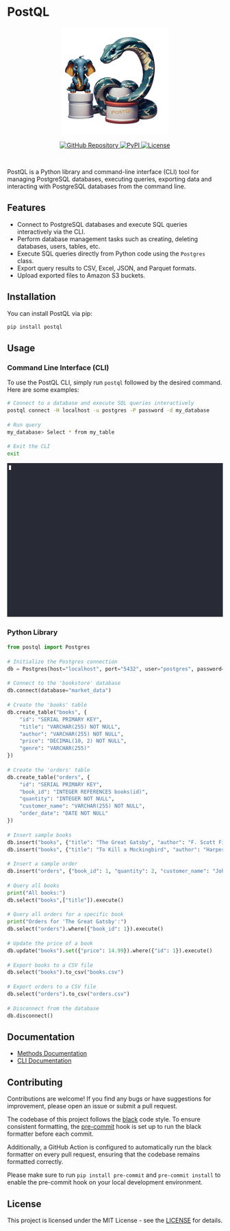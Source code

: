 # PostQL

<p align="center">
    <img src="assets/postql.png">
</p>

<p align="center">
    <a href="https://github.com/abeltavares/postql">
        <img src="https://img.shields.io/badge/GitHub-Repository-blue?logo=github" alt="GitHub Repository">
    </a>
    <a href="https://pypi.org/project/PostQL/">
        <img src="https://img.shields.io/pypi/v/PostQL" alt="PyPI">
    </a>
    <a href="https://opensource.org/licenses/MIT">
        <img src="https://img.shields.io/badge/License-MIT-blue.svg" alt="License">
    </a>
</p>

<br>

PostQL is a Python library and command-line interface (CLI) tool for managing PostgreSQL databases, executing queries, exporting data and interacting with PostgreSQL databases from the command line.

## Features

- Connect to PostgreSQL databases and execute SQL queries interactively via the CLI.
- Perform database management tasks such as creating, deleting databases, users, tables, etc.
- Execute SQL queries directly from Python code using the `Postgres` class.
- Export query results to CSV, Excel, JSON, and Parquet formats.
- Upload exported files to Amazon S3 buckets.

## Installation

You can install PostQL via pip:

```bash
pip install postql
```
## Usage

### Command Line Interface (CLI)

To use the PostQL CLI, simply run `postql` followed by the desired command. Here are some examples:

```bash
# Connect to a database and execute SQL queries interactively
postql connect -H localhost -u postgres -P password -d my_database

# Run query
my_database> Select * from my_table

# Exit the CLI
exit

```

![demo](assets/postql.gif)

### Python Library

```python
from postql import Postgres

# Initialize the Postgres connection
db = Postgres(host="localhost", port="5432", user="postgres", password="password")

# Connect to the 'bookstore' database
db.connect(database="market_data")

# Create the 'books' table
db.create_table("books", {
    "id": "SERIAL PRIMARY KEY",
    "title": "VARCHAR(255) NOT NULL",
    "author": "VARCHAR(255) NOT NULL",
    "price": "DECIMAL(10, 2) NOT NULL",
    "genre": "VARCHAR(255)"
})

# Create the 'orders' table
db.create_table("orders", {
    "id": "SERIAL PRIMARY KEY",
    "book_id": "INTEGER REFERENCES books(id)",
    "quantity": "INTEGER NOT NULL",
    "customer_name": "VARCHAR(255) NOT NULL",
    "order_date": "DATE NOT NULL"
})

# Insert sample books
db.insert("books", {"title": "The Great Gatsby", "author": "F. Scott Fitzgerald", "price": 15.99, "genre": "Fiction"}).execute()
db.insert("books", {"title": "To Kill a Mockingbird", "author": "Harper Lee", "price": 12.99, "genre": "Fiction"}).execute()

# Insert a sample order
db.insert("orders", {"book_id": 1, "quantity": 2, "customer_name": "John Doe", "order_date": "2023-04-01"}).execute()

# Query all books
print("All books:")
db.select("books",["title"]).execute()

# Query all orders for a specific book
print("Orders for 'The Great Gatsby':")
db.select("orders").where({"book_id": 1}).execute()

# Update the price of a book
db.update("books").set({"price": 14.99}).where({"id": 1}).execute()

# Export books to a CSV file
db.select("books").to_csv("books.csv")

# Export orders to a CSV file
db.select("orders").to_csv("orders.csv")

# Disconnect from the database
db.disconnect()
```

## Documentation

- [Methods Documentation](docs/methods.md)
- [CLI Documentation](docs/cli.md)

## Contributing

Contributions are welcome! If you find any bugs or have suggestions for improvement, please open an issue or submit a pull request.

The codebase of this project follows the [black](https://github.com/psf/black) code style. To ensure consistent formatting, the [pre-commit](https://pre-commit.com/) hook is set up to run the black formatter before each commit.

Additionally, a GitHub Action is configured to automatically run the black formatter on every pull request, ensuring that the codebase remains formatted correctly.

Please make sure to run `pip install pre-commit` and `pre-commit install` to enable the pre-commit hook on your local development environment.

## License 

This project is licensed under the MIT License - see the [LICENSE](LICENSE.txt) for details.